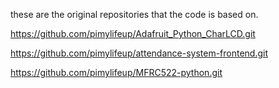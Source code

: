these are the original repositories that the code is based on.

https://github.com/pimylifeup/Adafruit_Python_CharLCD.git

https://github.com/pimylifeup/attendance-system-frontend.git

https://github.com/pimylifeup/MFRC522-python.git
